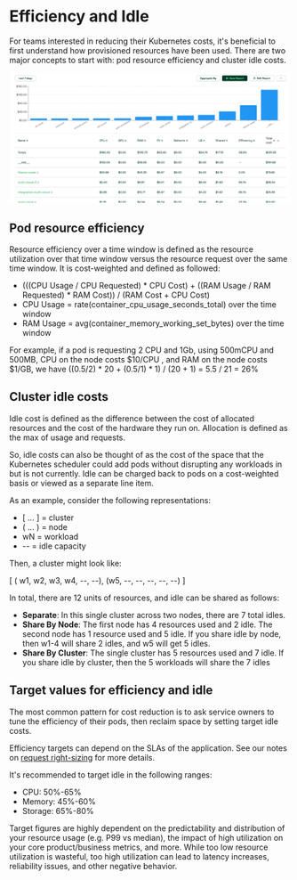 # Efficiency and Idle

For teams interested in reducing their Kubernetes costs, it's beneficial to first understand how provisioned resources have been used. There are two major concepts to start with: pod resource efficiency and cluster idle costs.

![The Allocations view aggregated by namespace, which shows efficiency & idle](images/efficiency-idle.png)

## Pod resource efficiency

Resource efficiency over a time window is defined as the resource utilization over that time window versus the resource request over the same time window. It is cost-weighted and defined as followed:

* (((CPU Usage / CPU Requested) * CPU Cost) + ((RAM Usage / RAM Requested) * RAM Cost)) / (RAM Cost + CPU Cost)
* CPU Usage = rate(container\_cpu\_usage\_seconds\_total) over the time window
* RAM Usage = avg(container\_memory\_working\_set\_bytes) over the time window

For example, if a pod is requesting 2 CPU and 1Gb, using 500mCPU and 500MB, CPU on the node costs $10/CPU , and RAM on the node costs $1/GB, we have ((0.5/2) \* 20 + (0.5/1) \* 1) / (20 + 1) = 5.5 / 21 = 26%

## Cluster idle costs

Idle cost is defined as the difference between the cost of allocated resources and the cost of the hardware they run on. Allocation is defined as the max of usage and requests.

So, idle costs can also be thought of as the cost of the space that the Kubernetes scheduler could add pods without disrupting any workloads in but is not currently. Idle can be charged back to pods on a cost-weighted basis or viewed as a separate line item.

As an example, consider the following representations:

* \[ ... ] = cluster
* ( ... ) = node
* wN = workload
* \-- = idle capacity

Then, a cluster might look like:

\[ ( w1, w2, w3, w4, --, --), (w5, --, --, --, --, --) ]

In total, there are 12 units of resources, and idle can be shared as follows:

* **Separate**: In this single cluster across two nodes, there are 7 total idles.
* **Share By Node**: The first node has 4 resources used and 2 idle. The second node has 1 resource used and 5 idle. If you share idle by node, then w1-4 will share 2 idles, and w5 will get 5 idles.
* **Share By Cluster**: The single cluster has 5 resources used and 7 idle. If you share idle by cluster, then the 5 workloads will share the 7 idles

## Target values for efficiency and idle

The most common pattern for cost reduction is to ask service owners to tune the efficiency of their pods, then reclaim space by setting target idle costs.

Efficiency targets can depend on the SLAs of the application. See our notes on [request right-sizing](api-request-right-sizing-v2.md) for more details.

It's recommended to target idle in the following ranges:

* CPU: 50%-65%
* Memory: 45%-60%
* Storage: 65%-80%

Target figures are highly dependent on the predictability and distribution of your resource usage (e.g. P99 vs median), the impact of high utilization on your core product/business metrics, and more. While too low resource utilization is wasteful, too high utilization can lead to latency increases, reliability issues, and other negative behavior.
